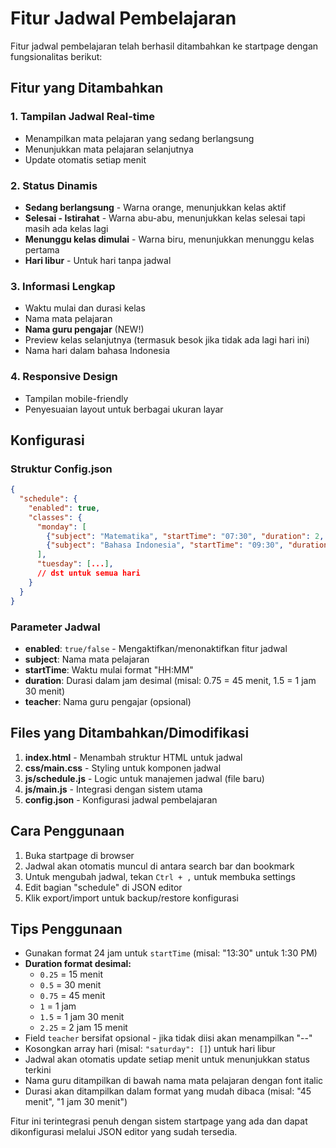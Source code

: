 # Fitur Jadwal Pembelajaran

Fitur jadwal pembelajaran telah berhasil ditambahkan ke startpage dengan fungsionalitas berikut:

## Fitur yang Ditambahkan

### 1. **Tampilan Jadwal Real-time**
- Menampilkan mata pelajaran yang sedang berlangsung
- Menunjukkan mata pelajaran selanjutnya
- Update otomatis setiap menit

### 2. **Status Dinamis**
- **Sedang berlangsung** - Warna orange, menunjukkan kelas aktif
- **Selesai - Istirahat** - Warna abu-abu, menunjukkan kelas selesai tapi masih ada kelas lagi
- **Menunggu kelas dimulai** - Warna biru, menunjukkan menunggu kelas pertama
- **Hari libur** - Untuk hari tanpa jadwal

### 3. **Informasi Lengkap**
- Waktu mulai dan durasi kelas
- Nama mata pelajaran
- **Nama guru pengajar** (NEW!)
- Preview kelas selanjutnya (termasuk besok jika tidak ada lagi hari ini)
- Nama hari dalam bahasa Indonesia

### 4. **Responsive Design**
- Tampilan mobile-friendly
- Penyesuaian layout untuk berbagai ukuran layar

## Konfigurasi

### Struktur Config.json
```json
{
  "schedule": {
    "enabled": true,
    "classes": {
      "monday": [
        {"subject": "Matematika", "startTime": "07:30", "duration": 2, "teacher": "Pak Ahmad"},
        {"subject": "Bahasa Indonesia", "startTime": "09:30", "duration": 1.5, "teacher": "Bu Sari"}
      ],
      "tuesday": [...],
      // dst untuk semua hari
    }
  }
}
```

### Parameter Jadwal
- **enabled**: `true/false` - Mengaktifkan/menonaktifkan fitur jadwal
- **subject**: Nama mata pelajaran
- **startTime**: Waktu mulai format "HH:MM"
- **duration**: Durasi dalam jam desimal (misal: 0.75 = 45 menit, 1.5 = 1 jam 30 menit)
- **teacher**: Nama guru pengajar (opsional)

## Files yang Ditambahkan/Dimodifikasi

1. **index.html** - Menambah struktur HTML untuk jadwal
2. **css/main.css** - Styling untuk komponen jadwal
3. **js/schedule.js** - Logic untuk manajemen jadwal (file baru)
4. **js/main.js** - Integrasi dengan sistem utama
5. **config.json** - Konfigurasi jadwal pembelajaran

## Cara Penggunaan

1. Buka startpage di browser
2. Jadwal akan otomatis muncul di antara search bar dan bookmark
3. Untuk mengubah jadwal, tekan `Ctrl + ,` untuk membuka settings
4. Edit bagian "schedule" di JSON editor
5. Klik export/import untuk backup/restore konfigurasi

## Tips Penggunaan

- Gunakan format 24 jam untuk `startTime` (misal: "13:30" untuk 1:30 PM)
- **Duration format desimal:**
  - `0.25` = 15 menit
  - `0.5` = 30 menit  
  - `0.75` = 45 menit
  - `1` = 1 jam
  - `1.5` = 1 jam 30 menit
  - `2.25` = 2 jam 15 menit
- Field `teacher` bersifat opsional - jika tidak diisi akan menampilkan "--"
- Kosongkan array hari (misal: `"saturday": []`) untuk hari libur
- Jadwal akan otomatis update setiap menit untuk menunjukkan status terkini
- Nama guru ditampilkan di bawah nama mata pelajaran dengan font italic
- Durasi akan ditampilkan dalam format yang mudah dibaca (misal: "45 menit", "1 jam 30 menit")

Fitur ini terintegrasi penuh dengan sistem startpage yang ada dan dapat dikonfigurasi melalui JSON editor yang sudah tersedia.
